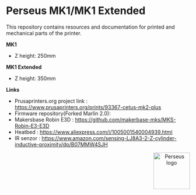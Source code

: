# Perseus MK1/MK1 Extended

This repository contains resources and documentation for printed and mechanical parts of the printer.

**MK1**
 * Z height: 250mm

**MK1 Extended**
 * Z height: 350mm

**Links**

 * Prusaprinters.org project link : https://www.prusaprinters.org/prints/93367-cetus-mk2-plus
 * Firmware repository(Forked Marlin 2.0): 
 * Makersbase Robin E3D : https://github.com/makerbase-mks/MKS-Robin-E3-E3D
 * Heatbed : https://www.aliexpress.com/i/1005001540004939.html 
 * IR senzor : https://www.amazon.com/sensing-LJ8A3-2-Z-cylinder-inductive-proximity/dp/B07MMW4SJH 





<p align="center">
  <img src="https://media.prusaprinters.org/media/prints/93367/images/962427_e1bcec6f-7c7f-407c-af85-4e8f866fd96f/thumbs/cover/1280x960/png/large_display_photo_93367.webp" align="right" width="100" title="Perseus logo">
</p>
